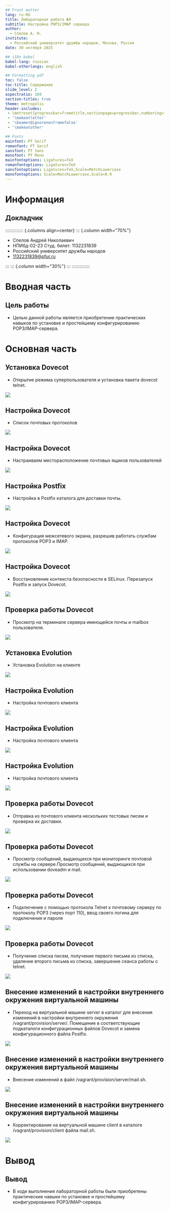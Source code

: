 ```yaml
---
## Front matter
lang: ru-RU
title: Лабораторная работа №9
subtitle: Настройка POP3/IMAP сервера
author:
  - Спелов А. Н.
institute:
  - Российский университет дружбы народов, Москва, Россия
date: 30 октября 2025

## i18n babel
babel-lang: russian
babel-otherlangs: english

## Formatting pdf
toc: false
toc-title: Содержание
slide_level: 2
aspectratio: 169
section-titles: true
theme: metropolis
header-includes:
 - \metroset{progressbar=frametitle,sectionpage=progressbar,numbering=fraction}
 - '\makeatletter'
 - '\beamer@ignorenonframefalse'
 - '\makeatother'

## Fonts
mainfont: PT Serif
romanfont: PT Serif
sansfont: PT Sans
monofont: PT Mono
mainfontoptions: Ligatures=TeX
romanfontoptions: Ligatures=TeX
sansfontoptions: Ligatures=TeX,Scale=MatchLowercase
monofontoptions: Scale=MatchLowercase,Scale=0.9
---
```


# Информация

## Докладчик

:::::::::::::: {.columns align=center}
::: {.column width="70%"}

  * Спелов Андрей Николаевич
  * НПИбд-02-23 Студ. билет: 1132231839
  * Российский университет дружбы народов
  * [1132231839@pfur.ru](mailto:1132231839@pfur.ru)

:::
::: {.column width="30%"}
:::
::::::::::::::

# Вводная часть

## Цель работы

- Целью данной работы является приобретение практических навыков по установке и простейшему конфигурированию POP3/IMAP-сервера.

# Основная часть

## Установка Dovecot

- Открытие режима суперпользователя и установка пакета dovecot telnet.

![](./image/1.png)

## Настройка Dovecot

- Список почтовых протоколов

![](./image/2.png)

## Настройка Dovecot

- Настраиваем месторасположение почтовых ящиков пользователей

![](./image/3.png)

## Настройка Postfix

- Настройка в Postfix каталога для доставки почты.

![](./image/4.png)

## Настройка Dovecot

- Конфигурация межсетевого экрана, разрешив работать службам протоколов POP3 и IMAP.

![](./image/5.png)

## Настройка Dovecot

- Восстановление контекста безопасности в SELinux. Перезапуск Postfix и запуск Dovecot.

![](./image/6.png)

## Проверка работы Dovecot

- Просмотр на терминале сервера имеющейся почты и mailbox пользователя.

![](./image/7.png)

## Установка Evolution

- Установка Evolution на клиенте

![](./image/8.png)

## Настройка Evolution

- Настройка почтового клиента

![](./image/9.png)

## Настройка Evolution

- Настройка почтового клиента

![](./image/10.png)

## Настройка Evolution

- Настройка почтового клиента

![](./image/11.png)

## Проверка работы Dovecot

- Отправка из почтового клиента нескольких тестовых писем и проверка их доставки.

![](./image/12.png)

## Проверка работы Dovecot

- Просмотр сообщений, выдающихся при мониторинге почтовой службы на сервере.Просмотр сообщений, выдающихся при использовании doveadm и mail.

![](./image/13.png)

## Проверка работы Dovecot

- Подключение с помощью протокола Telnet к почтовому серверу по протоколу POP3 (через порт 110), ввод своего логина для подключения и пароля

![](./image/14.png)

## Проверка работы Dovecot

- Получение списка писем, получение первого письма из списка, удаление второго письма из списка, завершение сеанса работы с telnet.

![](./image/15.png)

## Внесение изменений в настройки внутреннего окружения виртуальной машины

- Переход на виртуальной машине server в каталог для внесения изменений в настройки внутреннего окружения /vagrant/provision/server/. Помещение в соответствующие подкаталоги конфигурационных файлов Dovecot и замена конфигурационного файла Postfix.

![](./image/16.png)

## Внесение изменений в настройки внутреннего окружения виртуальной машины

- Внесение изменений в файл /vagrant/provision/server/mail.sh.

![](./image/17.png)

## Внесение изменений в настройки внутреннего окружения виртуальной машины

- Корректирование на виртуальной машине client в каталоге /vagrant/provision/client файла mail.sh.

![](./image/18.png)

# Вывод

## Вывод

- В ходе выполнения лабораторной работы были приобретены практические навыки по установке и простейшему конфигурированию POP3/IMAP-сервера.